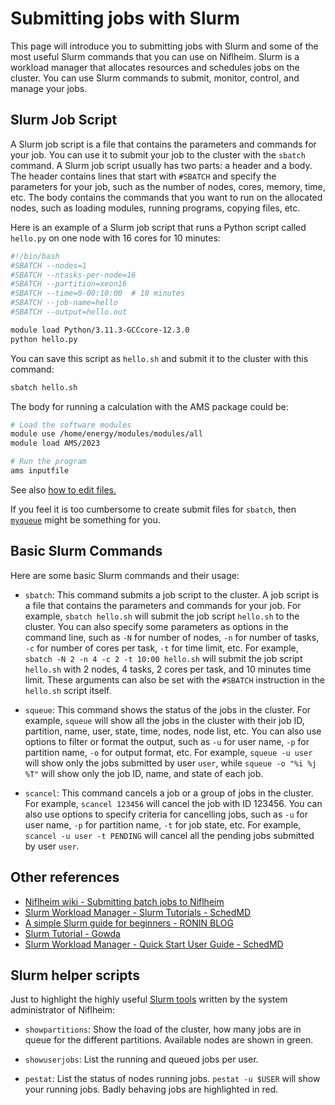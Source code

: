 # Submitting jobs with Slurm

This page will introduce you to submitting jobs with Slurm and some of the most useful Slurm commands that you can use on Niflheim. Slurm is a workload manager that allocates resources and schedules jobs on the cluster. You can use Slurm commands to submit, monitor, control, and manage your jobs.

## Slurm Job Script

A Slurm job script is a file that contains the parameters and commands for your job. You can use it to submit your job to the cluster with the `sbatch` command. A Slurm job script usually has two parts: a header and a body. The header contains lines that start with `#SBATCH` and specify the parameters for your job, such as the number of nodes, cores, memory, time, etc. The body contains the commands that you want to run on the allocated nodes, such as loading modules, running programs, copying files, etc.

Here is an example of a Slurm job script that runs a Python script called `hello.py` on one node with 16 cores for 10 minutes:

```bash
#!/bin/bash
#SBATCH --nodes=1
#SBATCH --ntasks-per-node=16
#SBATCH --partition=xeon16
#SBATCH --time=0-00:10:00  # 10 minutes
#SBATCH --job-name=hello
#SBATCH --output=hello.out

module load Python/3.11.3-GCCcore-12.3.0
python hello.py
```

You can save this script as `hello.sh` and submit it to the cluster with this command:

```bash
sbatch hello.sh
```

The body for running a calculation with the AMS package could be:

```bash
# Load the software modules
module use /home/energy/modules/modules/all
module load AMS/2023

# Run the program
ams inputfile
```

See also [how to edit files.](editing-files.md)

If you feel it is too cumbersome to create submit files for `sbatch`, then [`myqueue`](https://myqueue.readthedocs.io/en/latest/) might be something for you.

## Basic Slurm Commands

Here are some basic Slurm commands and their usage:

- `sbatch`: This command submits a job script to the cluster. A job script is a file that contains the parameters and commands for your job. For example, `sbatch hello.sh` will submit the job script `hello.sh` to the cluster. You can also specify some parameters as options in the command line, such as `-N` for number of nodes, `-n` for number of tasks, `-c` for number of cores per task, `-t` for time limit, etc. For example, `sbatch -N 2 -n 4 -c 2 -t 10:00 hello.sh` will submit the job script `hello.sh` with 2 nodes, 4 tasks, 2 cores per task, and 10 minutes time limit. These arguments can also be set with the `#SBATCH` instruction in the `hello.sh` script itself.

- `squeue`: This command shows the status of the jobs in the cluster. For example, `squeue` will show all the jobs in the cluster with their job ID, partition, name, user, state, time, nodes, node list, etc. You can also use options to filter or format the output, such as `-u` for user name, `-p` for partition name, `-o` for output format, etc. For example, `squeue -u user` will show only the jobs submitted by user `user`, while `squeue -o "%i %j %T"` will show only the job ID, name, and state of each job.

- `scancel`: This command cancels a job or a group of jobs in the cluster. For example, `scancel 123456` will cancel the job with ID 123456. You can also use options to specify criteria for cancelling jobs, such as `-u` for user name, `-p` for partition name, `-t` for job state, etc. For example, `scancel -u user -t PENDING` will cancel all the pending jobs submitted by user `user`.

<!-- - `sinfo`: This command shows the status of the partitions and nodes in the cluster. For example, `sinfo` will show all the partitions and nodes in the cluster with their name, size, state, time limit, nodes, node list, etc. You can also use options to filter or format the output, such as `-p` for partition name, `-N` for node name, `-o` for output format, etc. For example, `sinfo -p batch -N -o "%n %T %C"` will show only the node name, state, and CPU allocation of each node in the batch partition. -->

<!-- - `srun`: This command runs a command or a program on a set of allocated nodes in the cluster. For example, `srun hostname` will run the hostname command on each allocated node and print the output. You can also use options to specify parameters for your job, such as `-N` for number of nodes, `-n` for number of tasks, `-c` for number of cores per task, `-t` for time limit, etc. For example, `srun -N 2 -n 4 -c 2 -t 10:00 python hello.py` will run the python script `hello.py` on 2 nodes with 4 tasks and 2 cores per task for 10 minutes. -->

## Other references
- [Niflheim wiki - Submitting batch jobs to Niflheim](https://wiki.fysik.dtu.dk/Niflheim_users/Niflheim_Getting_Started/#submitting-batch-jobs-to-niflheim)
- [Slurm Workload Manager - Slurm Tutorials - SchedMD](https://slurm.schedmd.com/tutorials.html)
- [A simple Slurm guide for beginners - RONIN BLOG](https://blog.ronin.cloud/slurm-intro/)
- [Slurm Tutorial - Gowda](https://gowda.ai/slurm101/)
- [Slurm Workload Manager - Quick Start User Guide - SchedMD](https://slurm.schedmd.com/quickstart.html)

## Slurm helper scripts

Just to highlight the highly useful [Slurm tools](https://github.com/OleHolmNielsen/Slurm_tools/) written by the system administrator of Niflheim:

- `showpartitions`: Show the load of the cluster, how many jobs are in queue for the different partitions. Available nodes are shown in green.

- `showuserjobs`: List the running and queued jobs per user.

- `pestat`: List the status of nodes running jobs. `pestat -u $USER` will show your running jobs. Badly behaving jobs are highlighted in red.


